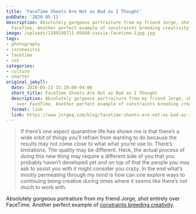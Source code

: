 ```yaml
---
title: 'FaceTime Shoots Are Not as Bad as I Thought'
pubDate: '2020-05-11'
description: Absolutely gorgeous portraiture from my friend Jorge, shot entirely over
  FaceTime. Another perfect example of constraints breeding creativity.
image: /uploads/1589198711-95660-cassie-facetime-1jpg.jpg
tags:
- photography
- coronavirus
- facetime
- ios
categories:
- culture
- shorter
original_jekyll:
  date: 2020-05-11 15:19:00-04:00
  short_title: FaceTime Shoots Are Not as Bad as I Thought
  description: Absolutely gorgeous portraiture from my friend Jorge, shot entirely
    over FaceTime. Another perfect example of constraints breeding creativity.
  format: link
  link: https://www.jorgeq.com/blog/facetime-shoots-are-not-as-bad-as-i-thought?utm_source=feedburner&utm_medium=feed&utm_campaign=Feed%253A+jorgequinterosphotoblog+%2528Jorge+Quinteros%2529
---
```


> If there’s one aspect quarantine life has shown me is that there’s a wide orbit of things you’ll refrain from wanting to do because the results may not come close to what what you’re use to. There’s limitations. The quality may be different. Heck, the actual process of doing this new thing may require a different side of you that you probably haven’t developed yet and on top of that the people you may ask to assist you with it might consider you crazy. In the end what’s mostly permeating through my mind is how can one explore ways to continuing being creative during times where it seems like there’s not much to work with.

Absolutely gorgeous portraiture from my friend Jorge, shot entirely over FaceTime. Another perfect example of [constraints breeding creativity](https://headrush.typepad.com/creating_passionate_users/2005/12/creativity_on_s.html).

